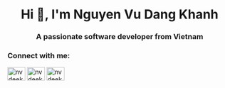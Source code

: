 <h1 align="center">Hi 👋, I'm Nguyen Vu Dang Khanh</h1>
<h3 align="center">A passionate software developer from Vietnam</h3>

<h3 align="left">Connect with me:</h3>
<p align="left">
<a href="https://linkedin.com/in/nvdeekay07" target="blank"><img align="center" src="https://raw.githubusercontent.com/rahuldkjain/github-profile-readme-generator/master/src/images/icons/Social/linked-in-alt.svg" alt="nvdeekay07" height="30" width="40" /></a>
<a href="https://fb.com/nvdeekay.07" target="blank"><img align="center" src="https://raw.githubusercontent.com/rahuldkjain/github-profile-readme-generator/master/src/images/icons/Social/facebook.svg" alt="nvdeekay.07" height="30" width="40" /></a>
<a href="https://instagram.com/nvdeekay.07" target="blank"><img align="center" src="https://raw.githubusercontent.com/rahuldkjain/github-profile-readme-generator/master/src/images/icons/Social/instagram.svg" alt="nvdeekay.07" height="30" width="40" /></a>
</p>

